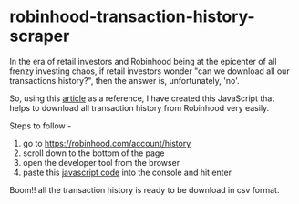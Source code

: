 # robinhood-transaction-history-scraper


In the era of retail investors and Robinhood being at the epicenter of all frenzy investing chaos, if retail investors wonder "can we download all our transactions history?", then the answer is, unfortunately, 'no'.

So, using this [article](https://anonovation.medium.com/how-to-download-your-robinhood-transaction-history-357b1ff4df15) as a reference, I have created this JavaScript that helps to download all transaction history from Robinhood very easily.




Steps to follow - 

1. go to https://robinhood.com/account/history
2. scroll down to the bottom of the page
3. open the developer tool from the browser
4. paste this [javascript code](https://github.com/deepshiv126/robinhood-transaction-history-scraper/blob/main/robinhood-transaction-history-scraper.js) into the console and hit enter   


Boom!! all the transaction history is ready to be download in csv format.
